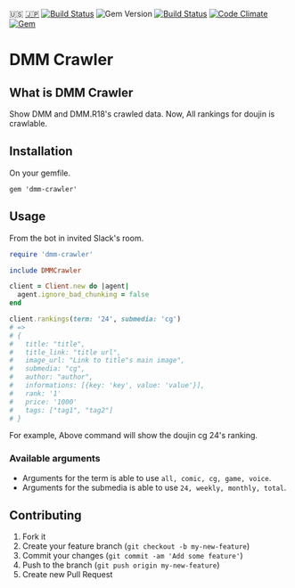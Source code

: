 :us: [:jp:](./doc/ja/README.md) [![Build Status](https://travis-ci.org/sachin21/dmm-crawler.svg?branch=master)](https://travis-ci.org/sachin21/dmm-crawler) ![Gem Version](https://badge.fury.io/rb/dmm-crawler.svg) [![Build Status](https://travis-ci.org/sachin21/dmm-crawler.svg?branch=master)](https://travis-ci.org/sachin21/dmm-crawler) [![Code Climate](https://codeclimate.com/github/sachin21/dmm-crawler/badges/gpa.svg)](https://codeclimate.com/github/sachin21/dmm-crawler) [![Gem](https://img.shields.io/gem/dt/dmm-crawler.svg)](https://rubygems.org/gems/dmm-crawler)

# DMM Crawler

## What is DMM Crawler

Show DMM and DMM.R18's crawled data. Now, All rankings for doujin is crawlable.

## Installation

On your gemfile.

```
gem 'dmm-crawler'
```

## Usage

From the bot in invited Slack's room.

```ruby
require 'dmm-crawler'

include DMMCrawler

client = Client.new do |agent|
  agent.ignore_bad_chunking = false
end

client.rankings(term: '24', submedia: 'cg')
# =>
# {
#   title: "title",
#   title_link: "title url",
#   image_url: "Link to title"s main image",
#   submedia: "cg",
#   author: "author",
#   informations: [{key: 'key', value: 'value'}],
#   rank: '1'
#   price: '1000'
#   tags: ["tag1", "tag2"]
# }
```

For example, Above command will show the doujin cg 24's ranking.

### Available arguments
- Arguments for the term is able to use `all, comic, cg, game, voice`.
- Arguments for the submedia is able to use `24, weekly, monthly, total`.

## Contributing

1. Fork it
2. Create your feature branch (`git checkout -b my-new-feature`)
3. Commit your changes (`git commit -am 'Add some feature'`)
4. Push to the branch (`git push origin my-new-feature`)
5. Create new Pull Request
